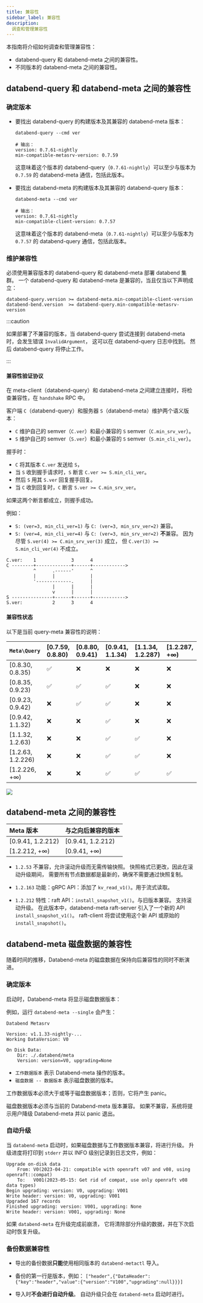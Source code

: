 ```yaml
---
title: 兼容性
sidebar_label: 兼容性
description:
  调查和管理兼容性
---
```


本指南将介绍如何调查和管理兼容性：
- databend-query 和 databend-meta 之间的兼容性。
- 不同版本的 databend-meta 之间的兼容性。

## databend-query 和 databend-meta 之间的兼容性

### 确定版本

- 要找出 databend-query 的构建版本及其兼容的 databend-meta 版本：

  ```shell
  databend-query --cmd ver

  # 输出：
  version: 0.7.61-nightly
  min-compatible-metasrv-version: 0.7.59
  ```

  这意味着这个版本的 databend-query（`0.7.61-nightly`）可以至少与版本为 `0.7.59` 的 databend-meta 通信，包括此版本。

- 要找出 databend-meta 的构建版本及其兼容的 databend-query 版本：

  ```shell
  databend-meta --cmd ver

  # 输出：
  version: 0.7.61-nightly
  min-compatible-client-version: 0.7.57
  ```

  这意味着这个版本的 databend-meta（`0.7.61-nightly`）可以至少与版本为 `0.7.57` 的 databend-query 通信，包括此版本。

### 维护兼容性

必须使用兼容版本的 databend-query 和 databend-meta 部署 databend 集群。
一个 databend-query 和 databend-meta 是兼容的，当且仅当以下声明成立：

```
databend-query.version >= databend-meta.min-compatible-client-version
databend-bend.version  >= databend-query.min-compatible-metasrv-version
```

:::caution

如果部署了不兼容的版本，当 databend-query 尝试连接到 databend-meta 时，会发生错误 `InvalidArgument`，
这可以在 databend-query 日志中找到。
然后 databend-query 将停止工作。

:::

#### 兼容性验证协议

在 meta-client（databend-query）和 databend-meta 之间建立连接时，将检查兼容性，在 `handshake` RPC 中。

客户端 `C`（databend-query）和服务器 `S`（databend-meta）维护两个语义版本：

- `C` 维护自己的 semver（`C.ver`）和最小兼容的 `S` semver（`C.min_srv_ver`）。
- `S` 维护自己的 semver（`S.ver`）和最小兼容的 `S` semver（`S.min_cli_ver`）。

握手时：

- `C` 将其版本 `C.ver` 发送给 `S`，
- 当 `S` 收到握手请求时，`S` 断言 `C.ver >= S.min_cli_ver`。
- 然后 `S` 用其 `S.ver` 回复握手回复。
- 当 `C` 收到回复时，`C` 断言 `S.ver >= C.min_srv_ver`。

如果这两个断言都成立，则握手成功。

例如：
- `S: (ver=3, min_cli_ver=1)` 与 `C: (ver=3, min_srv_ver=2)` 兼容。
- `S: (ver=4, min_cli_ver=4)` 与 `C: (ver=3, min_srv_ver=2)` **不**兼容。
  因为尽管 `S.ver(4) >= C.min_srv_ver(3)` 成立，
  但 `C.ver(3) >= S.min_cli_ver(4)` 不成立。

```text
C.ver:    1             3      4
C --------+-------------+------+------------>
          ^      .------'      ^
          |      |             |
          '-------------.      |
                 |      |      |
                 v      |      |
S ---------------+------+------+------------>
S.ver:           2      3      4
```

#### 兼容性状态

以下是当前 query-meta 兼容性的说明：

| `Meta\Query`      | [0.7.59, 0.8.80) | [0.8.80, 0.9.41) | [0.9.41, 1.1.34) | [1.1.34, 1.2.287) | [1.2.287, +∞) |
|:------------------|:-----------------|:-----------------|:-----------------|:---------------|:-----------|
| [0.8.30, 0.8.35)  | ✅                | ❌                | ❌                | ❌              | ❌          |
| [0.8.35, 0.9.23)  | ✅                | ✅                | ✅                | ❌              | ❌          |
| [0.9.23, 0.9.42)  | ❌                | ✅                | ✅                | ❌              | ❌          |
| [0.9.42, 1.1.32)  | ❌                | ❌                | ✅                | ❌              | ❌          |
| [1.1.32, 1.2.63)  | ❌                | ❌                | ✅                | ✅              | ❌          |
| [1.2.63, 1.2.226) | ❌                | ❌                | ✅                | ✅              | ❌          |
| [1.2.226, +∞)     | ❌                | ❌                | ✅                | ✅              | ✅          |

<img src="/img/deploy/compatibility.excalidraw.png"/>


## databend-meta 之间的兼容性

| Meta 版本         | 与之向后兼容的版本 |
|:------------------|:-------------------------|
| [0.9.41, 1.2.212) | [0.9.41, 1.2.212)        |
| [1.2.212, +∞)     | [0.9.41, +∞)             |


- `1.2.53` 不兼容，允许滚动升级而无需传输快照。
  快照格式已更改，因此在滚动升级期间，
  需要所有节点数据都是最新的，确保不需要通过快照复制。

- `1.2.163` 功能：gRPC API：添加了 `kv_read_v1()`。用于流式读取。

- `1.2.212` 特性：raft API：`install_snapshot_v1()`。与旧版本兼容。
  支持滚动升级。
  在此版本中，databend-meta raft-server 引入了一个新的 API `install_snapshot_v1()`。
  raft-client 将尝试使用这个新 API 或原始的 `install_snapshot()`。


## databend-meta 磁盘数据的兼容性

随着时间的推移，Databend-meta 的磁盘数据在保持向后兼容性的同时不断演进。

### 确定版本

启动时，Databend-meta 将显示磁盘数据版本：

例如，运行 `databend-meta --single` 会产生：

```
Databend Metasrv

Version: v1.1.33-nightly-...
Working DataVersion: V0

On Disk Data:
    Dir: ./.databend/meta
    Version: version=V0, upgrading=None
```

- `工作数据版本` 表示 Databend-meta 操作的版本。
- `磁盘数据 -- 数据版本` 表示磁盘数据的版本。

工作数据版本必须大于或等于磁盘数据版本；否则，它将产生 panic。

磁盘数据版本必须与当前的 Databend-meta 版本兼容。
如果不兼容，系统将提示用户降级 Databend-meta 并以 panic 退出。

### 自动升级

当 `databend-meta` 启动时，如果磁盘数据与工作数据版本兼容，将进行升级。
升级进度将打印到 `stderr` 并以 INFO 级别记录到日志文件，例如：

```text
Upgrade on-disk data
    From: V0(2023-04-21: compatible with openraft v07 and v08, using openraft::compat)
    To:   V001(2023-05-15: Get rid of compat, use only openraft v08 data types)
Begin upgrading: version: V0, upgrading: V001
Write header: version: V0, upgrading: V001
Upgraded 167 records
Finished upgrading: version: V001, upgrading: None
Write header: version: V001, upgrading: None
```

如果 `databend-meta` 在升级完成前崩溃，
它将清除部分升级的数据，并在下次启动时恢复升级。

### 备份数据兼容性

- 导出的备份数据**只能**使用相同版本的 `databend-metactl` 导入。

- 备份的第一行是版本，例如：
  `["header",{"DataHeader":{"key":"header","value":{"version":"V100","upgrading":null}}}]`

- 导入时**不会进行自动升级**。
  自动升级只会在 `databend-meta` 启动时进行。
